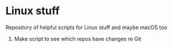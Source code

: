 # Linux stuff
Repository of helpful scripts for Linux stuff and maybe macOS too

1. Make script to see which repos have changes re Git
